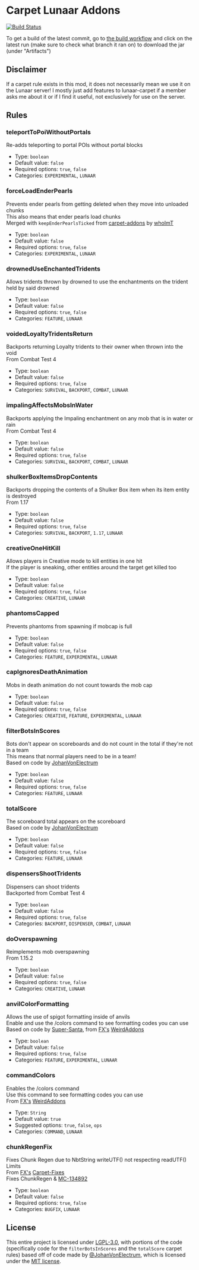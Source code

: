 
Carpet Lunaar Addons
====================

[![Build Status](https://github.com/Lunaar-SMP/lunaar-carpet-addons/actions/workflows/gradle.yml/badge.svg?branch=master)](https://github.com/Lunaar-SMP/lunaar-carpet-addons/actions/workflows/gradle.yml)

To get a build of the latest commit, go to [the build workflow](https://github.com/Lunaar-SMP/lunaar-carpet-addons/actions/workflows/gradle.yml)
and click on the latest run (make sure to check what branch it ran on) to download the jar (under "Artifacts")

## Disclaimer
If a carpet rule exists in this mod, it does not necessarily mean we use it on the Lunaar server! I mostly just add
features to lunaar-carpet if a member asks me about it or if I find it useful, not exclusively for use on the server.

## Rules
### teleportToPoiWithoutPortals
Re-adds teleporting to portal POIs without portal blocks
* Type: `boolean`
* Default value: `false`
* Required options: `true`, `false`
* Categories: `EXPERIMENTAL`, `LUNAAR`

### forceLoadEnderPearls
Prevents ender pearls from getting deleted when they move into unloaded chunks
<br/>This also means that ender pearls load chunks
<br/>Merged with `keepEnderPearlsTicked` from
[carpet-addons](https://github.com/whoImT/carpet-addons) by [whoImT](https://github.com/whoImT)
* Type: `boolean`
* Default value: `false`
* Required options: `true`, `false`
* Categories: `EXPERIMENTAL`, `LUNAAR`

### drownedUseEnchantedTridents
Allows tridents thrown by drowned to use the enchantments on the trident held by said drowned
* Type: `boolean`
* Default value: `false`
* Required options: `true`, `false`
* Categories: `FEATURE`, `LUNAAR`

### voidedLoyaltyTridentsReturn
Backports returning Loyalty tridents to their owner when thrown into the void
<br/>From Combat Test 4
* Type: `boolean`
* Default value: `false`
* Required options: `true`, `false`
* Categories: `SURVIVAL`, `BACKPORT`, `COMBAT`, `LUNAAR`

### impalingAffectsMobsInWater
Backports applying the Impaling enchantment on any mob that is in water or rain
<br/>From Combat Test 4
* Type: `boolean`
* Default value: `false`
* Required options: `true`, `false`
* Categories: `SURVIVAL`, `BACKPORT`, `COMBAT`, `LUNAAR`

### shulkerBoxItemsDropContents
Backports dropping the contents of a Shulker Box item when its item entity is destroyed
<br/>From 1.17
* Type: `boolean`
* Default value: `false`
* Required options: `true`, `false`
* Categories: `SURVIVAL`, `BACKPORT`, `1.17`, `LUNAAR`

### creativeOneHitKill
Allows players in Creative mode to kill entities in one hit
<br/>If the player is sneaking, other entities around the target get killed too
* Type: `boolean`
* Default value: `false`
* Required options: `true`, `false`
* Categories: `CREATIVE`, `LUNAAR`

### phantomsCapped
Prevents phantoms from spawning if mobcap is full
* Type: `boolean`
* Default value: `false`
* Required options: `true`, `false`
* Categories: `FEATURE`, `EXPERIMENTAL`, `LUNAAR`

### capIgnoresDeathAnimation
Mobs in death animation do not count towards the mob cap
* Type: `boolean`
* Default value: `false`
* Required options: `true`, `false`
* Categories: `CREATIVE`, `FEATURE`, `EXPERIMENTAL`, `LUNAAR`

### filterBotsInScores
Bots don't appear on scoreboards and do not count in the total if they're not in a team
<br/>This means that normal players need to be in a team!
<br/>Based on code by [JohanVonElectrum](https://github.com/JohanVonElectrum)
* Type: `boolean`
* Default value: `false`
* Required options: `true`, `false`
* Categories: `FEATURE`, `LUNAAR`

### totalScore
The scoreboard total appears on the scoreboard
<br/>Based on code by [JohanVonElectrum](https://github.com/JohanVonElectrum)
* Type: `boolean`
* Default value: `false`
* Required options: `true`, `false`
* Categories: `FEATURE`, `LUNAAR`

### dispensersShootTridents
Dispensers can shoot tridents
<br/>Backported from Combat Test 4
* Type: `boolean`
* Default value: `false`
* Required options: `true`, `false`
* Categories: `BACKPORT`, `DISPENSER`, `COMBAT`, `LUNAAR`

### doOverspawning
Reimplements mob overspawning
<br/>From 1.15.2
* Type: `boolean`
* Default value: `false`
* Required options: `true`, `false`
* Categories: `CREATIVE`, `LUNAAR`

### anvilColorFormatting
Allows the use of spigot formatting inside of anvils
<br/>Enable and use the /colors command to see formatting codes you can use
<br/>Based on code by [Super-Santa](https://github.com/Super-Santa), from [FX's](https://github.com/fxmorin) [WeirdAddons](https://github.com/fxmorin/WeirdAddons)
* Type: `boolean`
* Default value: `false`
* Required options: `true`, `false`
* Categories: `FEATURE`, `EXPERIMENTAL`, `LUNAAR`

### commandColors
Enables the /colors command
<br/>Use this command to see formatting codes you can use
<br/>From [FX's](https://github.com/fxmorin) [WeirdAddons](https://github.com/fxmorin/WeirdAddons)
* Type: `String`
* Default value: `true`
* Suggested options: `true`, `false`, `ops`
* Categories: `COMMAND`, `LUNAAR`

### chunkRegenFix
Fixes Chunk Regen due to NbtString writeUTF() not respecting readUTF() Limits
<br/>From [FX's](https://github.com/fxmorin) [Carpet-Fixes](https://github.com/fxmorin/carpet-fixes)
<br/>Fixes ChunkRegen & [MC-134892](https://bugs.mojang.com/browse/MC-134892)
* Type: `boolean`
* Default value: `false`
* Required options: `true`, `false`
* Categories: `BUGFIX`, `LUNAAR`

## License
This entire project is licensed under [LGPL-3.0](LICENSE), with portions of the code (specifically code for the
`filterBotsInScores` and the `totalScore` carpet rules) based off of code made by [@JohanVonElectrum](https://github.com/JohanVonElectrum),
which is licensed under the [MIT license](LICENSE_MIT).